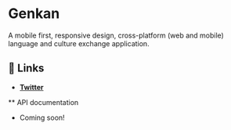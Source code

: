 # Genkan
A mobile first, responsive design, cross-platform (web and mobile) language and culture exchange application.

## 🔗 Links
- **[Twitter](https://www.twitter.com/gengo_koukan)**

** API documentation
- Coming soon!
